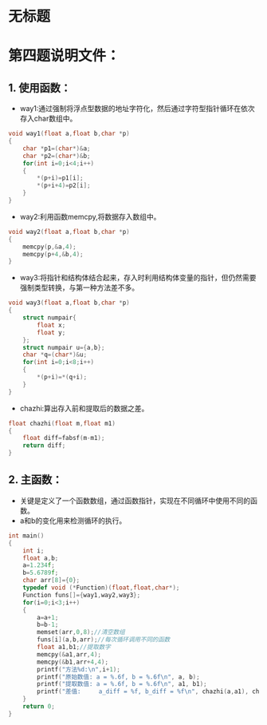 # 无标题

# 第四题说明文件：

## 1. 使用函数：

- way1:通过强制将浮点型数据的地址字符化，然后通过字符型指针循环在依次存入char数组中。

```c
void way1(float a,float b,char *p) 
{
	char *p1=(char*)&a;
	char *p2=(char*)&b;
	for(int i=0;i<4;i++)
	{
		*(p+i)=p1[i];
		*(p+i+4)=p2[i];
	}
}
```

- way2:利用函数memcpy,将数据存入数组中。

```c
void way2(float a,float b,char *p)
{
	memcpy(p,&a,4);
	memcpy(p+4,&b,4);
}
```

- way3:将指针和结构体结合起来，存入时利用结构体变量的指针，但仍然需要强制类型转换，与第一种方法差不多。

```c
void way3(float a,float b,char *p)
{
	struct numpair{
		float x;
		float y; 
	};
	struct numpair u={a,b};
	char *q=(char*)&u;
	for(int i=0;i<8;i++)
	{
		*(p+i)=*(q+i);
	}
}
```

- chazhi:算出存入前和提取后的数据之差。

```c
float chazhi(float m,float m1)
{
	float diff=fabsf(m-m1);
	return diff;
}
```

## 2. 主函数：

- 关键是定义了一个函数数组，通过函数指针，实现在不同循环中使用不同的函数。
- a和b的变化用来检测循环的执行。

```c
int main()
{
	int i;
	float a,b;
	a=1.234f;
	b=5.6789f;
	char arr[8]={0};
	typedef void (*Function)(float,float,char*);
	Function funs[]={way1,way2,way3};
	for(i=0;i<3;i++)
	{
		a=a+1;
		b=b-1;
		memset(arr,0,8);//清空数组 
		funs[i](a,b,arr);//每次循环调用不同的函数 
	    float a1,b1;//提取数字 
	    memcpy(&a1,arr,4);
	    memcpy(&b1,arr+4,4);
	    printf("方法%d:\n",i+1);
        printf("原始数值: a = %.6f, b = %.6f\n", a, b);
        printf("提取数值: a = %.6f, b = %.6f\n", a1, b1);
        printf("差值:     a_diff = %f, b_diff = %f\n", chazhi(a,a1), chazhi(b,b1));
	}
	return 0;
}
```